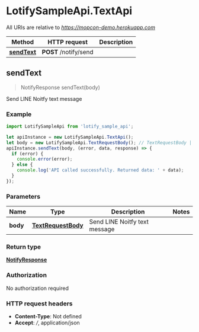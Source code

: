 # LotifySampleApi.TextApi

All URIs are relative to *https://mopcon-demo.herokuapp.com*

Method | HTTP request | Description
------------- | ------------- | -------------
[**sendText**](TextApi.md#sendText) | **POST** /notify/send | 



## sendText

> NotifyResponse sendText(body)



Send LINE Noitfy text message

### Example

```javascript
import LotifySampleApi from 'lotify_sample_api';

let apiInstance = new LotifySampleApi.TextApi();
let body = new LotifySampleApi.TextRequestBody(); // TextRequestBody | Send LINE Noitfy text message
apiInstance.sendText(body, (error, data, response) => {
  if (error) {
    console.error(error);
  } else {
    console.log('API called successfully. Returned data: ' + data);
  }
});
```

### Parameters


Name | Type | Description  | Notes
------------- | ------------- | ------------- | -------------
 **body** | [**TextRequestBody**](TextRequestBody.md)| Send LINE Noitfy text message | 

### Return type

[**NotifyResponse**](NotifyResponse.md)

### Authorization

No authorization required

### HTTP request headers

- **Content-Type**: Not defined
- **Accept**: */*, application/json

